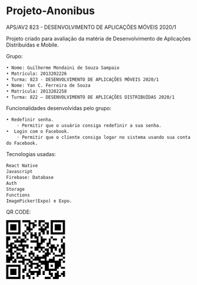 # Projeto-Anonibus
APS/AV2 823 - DESENVOLVIMENTO DE APLICAÇÕES MÓVEIS 2020/1

Projeto criado para avaliação da matéria de Desenvolvimento de Aplicações Distribuídas e Mobile.

Grupo:
    
    • Nome: Guilherme Mondaini de Souza Sampaio
    • Matrícula: 2013202226
    • Turma: 823 - DESENVOLVIMENTO DE APLICAÇÕES MÓVEIS 2020/1
    • Nome: Yan C. Ferreira de Souza
    • Matrícula: 2013202258	
    • Turma: 822 – DESENVOLVIMENTO DE APLICAÇÕES DISTRIBUÍDAS 2020/1
    
Funcionalidades desenvolvidas pelo grupo:
    
    • Redefinir senha.
        ◦ Permitir que o usuário consiga redefinir a sua senha.
    •  Login com o Facebook.
        ◦ Permitir que o cliente consiga logar no sistema usando sua conta do Facebook.
        
 Tecnologias usadas:
 
    React Native
    Javascript
    Firebase: Database
    Auth
    Storage
    Functions
    ImagePicker(Expo) e Expo.
    
    
QR CODE:

![QR](download.png)
        


